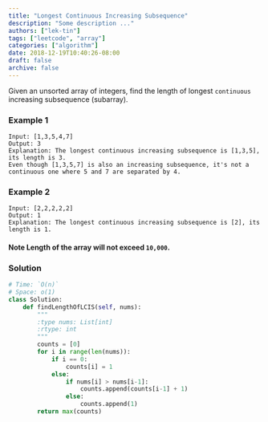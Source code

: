 ```yaml
---
title: "Longest Continuous Increasing Subsequence"
description: "Some description ..."
authors: ["lek-tin"]
tags: ["leetcode", "array"]
categories: ["algorithm"]
date: 2018-12-19T10:40:26-08:00
draft: false
archive: false
---
```

Given an unsorted array of integers, find the length of longest `continuous` increasing subsequence (subarray).

### Example 1
```
Input: [1,3,5,4,7]
Output: 3
Explanation: The longest continuous increasing subsequence is [1,3,5], its length is 3.
Even though [1,3,5,7] is also an increasing subsequence, it's not a continuous one where 5 and 7 are separated by 4.
```
### Example 2
```
Input: [2,2,2,2,2]
Output: 1
Explanation: The longest continuous increasing subsequence is [2], its length is 1.
```
#### Note Length of the array will not exceed `10,000`.
### Solution
```python
# Time: `O(n)`
# Space: o(1)
class Solution:
    def findLengthOfLCIS(self, nums):
        """
        :type nums: List[int]
        :rtype: int
        """
        counts = [0]
        for i in range(len(nums)):
            if i == 0:
                counts[i] = 1
            else:
                if nums[i] > nums[i-1]:
                    counts.append(counts[i-1] + 1)
                else:
                    counts.append(1)
        return max(counts)
```